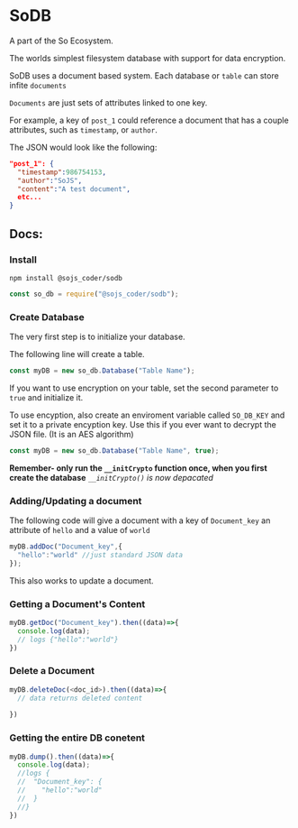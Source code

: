 # SoDB
A part of the So Ecosystem.

The worlds simplest filesystem database with support for data encryption.

SoDB uses a document based system.
Each database or `table` can store infite `documents`

`Documents` are just sets of attributes linked to one key.

For example, a key of `post_1` could reference a document that has a couple attributes, such as `timestamp`, or `author`.

The JSON would look like the following:
```json
"post_1": {
  "timestamp":986754153,
  "author":"SoJS",
  "content":"A test document",
  etc...
}
```

## Docs:
### Install
```
npm install @sojs_coder/sodb
```
```js
const so_db = require("@sojs_coder/sodb");
```

### Create Database

The very first step is to initialize your database. 

The following line will create a table.

```js
const myDB = new so_db.Database("Table Name");
```

If you want to use encryption on your table, set the second parameter to `true` and initialize it.

To use encyption, also create an enviroment variable called `SO_DB_KEY` and set it to a private encyption key. Use this if you ever want to decrypt the JSON file. (It is an AES algorithm)


```js
const myDB = new so_db.Database("Table Name", true);
```

**Remember- only run the `__initCrypto` function once, when you first create the database**
*`__initCrypto()` is now depacated*

### Adding/Updating a document

The following code will give a document with a key of `Document_key` an attribute of `hello` and a value of `world`
```js
myDB.addDoc("Document_key",{
  "hello":"world" //just standard JSON data
});
```
This also works to update a document.

### Getting a Document's Content

```js
myDB.getDoc("Document_key").then((data)=>{
  console.log(data);
  // logs {"hello":"world"}
})
```
### Delete a Document

```js
myDB.deleteDoc(<doc_id>).then((data)=>{
  // data returns deleted content
  
})
```

### Getting the entire DB conetent

```js
myDB.dump().then((data)=>{
  console.log(data);
  //logs { 
  //  "Document_key": { 
  //    "hello":"world" 
  //  }
  //}
})
```